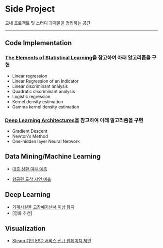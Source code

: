 # Side Project
교내 프로젝트 및 스터디 과제물을 정리하는 공간

- - -
## Code Implementation
### [The Elements of Statistical Learning](https://web.stanford.edu/~hastie/ElemStatLearn/)을 참고하여 아래 알고리즘을 구현
- Linear regression
- Linear Regression of an Indicator
- Linear discriminant analysis
- Quadratic discriminant analysis
- Logistic regression
- Kernel density estimation
- Gamma kernel density estimation

### [Deep Learning Architectures](https://link.springer.com/book/10.1007/978-3-030-36721-3)을 참고하여 아래 알고리즘을 구현
- Gradient Descent
- Newton's Method
- One-hidden layer Neural Network

## Data Mining/Machine Learning
- [대출 상환 여부 예측](https://github.com/rbill109/SideProject/blob/main/ML_project/%ED%86%B5%EA%B3%84%EB%B6%84%EC%84%9D%EC%8B%A4%EC%8A%B5_%EC%B5%9C%EC%A2%85%EB%B0%9C%ED%91%9C.pdf)

- [항공편 도착 지연 예측](https://github.com/rbill109/SideProject/blob/main/ML_project/%EC%A1%B0%EC%9C%A0%EB%AF%BC_%EB%8D%B0%EC%9D%B4%ED%84%B0%EB%A7%88%EC%9D%B4%EB%8B%9D_%EB%B0%9C%ED%91%9C%EC%9E%90%EB%A3%8C.pdf)

## Deep Learning 
- [기계시설물 고장예지센서 이상 탐지](https://github.com/rbill109/SideProject/tree/main/ML_DL/source_code/Nakalacou_2021/Anomaly_Detection)
- [영화 추천]

## Visualization
- [Steam 기반 ESD 서비스 신규 웹페이지 제안](https://github.com/rbill109/SideProject/tree/main/StatDB_2019)
